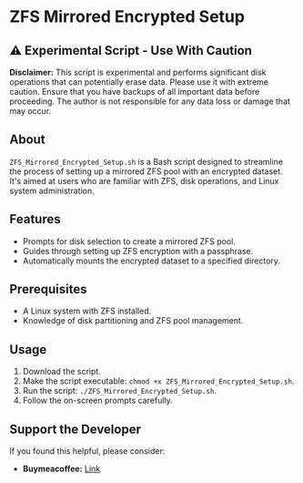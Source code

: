 # ZFS Mirrored Encrypted Setup

## :warning: Experimental Script - Use With Caution
**Disclaimer:** This script is experimental and performs significant disk operations that can potentially erase data. Please use it with extreme caution. Ensure that you have backups of all important data before proceeding. The author is not responsible for any data loss or damage that may occur.

## About
`ZFS_Mirrored_Encrypted_Setup.sh` is a Bash script designed to streamline the process of setting up a mirrored ZFS pool with an encrypted dataset. It's aimed at users who are familiar with ZFS, disk operations, and Linux system administration.

## Features
- Prompts for disk selection to create a mirrored ZFS pool.
- Guides through setting up ZFS encryption with a passphrase.
- Automatically mounts the encrypted dataset to a specified directory.

## Prerequisites
- A Linux system with ZFS installed.
- Knowledge of disk partitioning and ZFS pool management.

## Usage
1. Download the script.
2. Make the script executable: `chmod +x ZFS_Mirrored_Encrypted_Setup.sh`.
3. Run the script: `./ZFS_Mirrored_Encrypted_Setup.sh`.
4. Follow the on-screen prompts carefully.

## Support the Developer
If you found this helpful, please consider:
- **Buymeacoffee:** [Link](http://buymeacoffee.com/alteredadmin)
